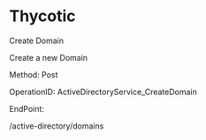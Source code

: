 #     Thycotic


Create Domain

Create a new Domain

Method: Post

OperationID: ActiveDirectoryService_CreateDomain

EndPoint:

/active-directory/domains
